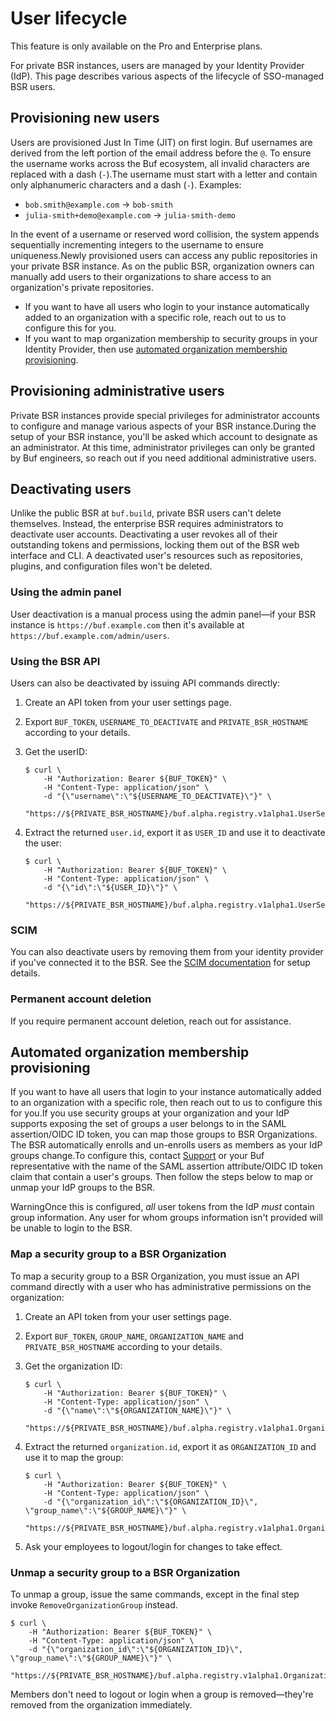 # User lifecycle

This feature is only available on the Pro and Enterprise plans.

For private BSR instances, users are managed by your Identity Provider (IdP). This page describes various aspects of the lifecycle of SSO-managed BSR users.

## Provisioning new users

Users are provisioned Just In Time (JIT) on first login. Buf usernames are derived from the left portion of the email address before the `@`. To ensure the username works across the Buf ecosystem, all invalid characters are replaced with a dash (`-`).The username must start with a letter and contain only alphanumeric characters and a dash (`-`). Examples:

- `bob.smith@example.com` -> `bob-smith`
- `julia-smith+demo@example.com` -> `julia-smith-demo`

In the event of a username or reserved word collision, the system appends sequentially incrementing integers to the username to ensure uniqueness.Newly provisioned users can access any public repositories in your private BSR instance. As on the public BSR, organization owners can manually add users to their organizations to share access to an organization's private repositories.

- If you want to have all users who login to your instance automatically added to an organization with a specific role, reach out to us to configure this for you.
- If you want to map organization membership to security groups in your Identity Provider, then use [automated organization membership provisioning](#autoprovisioning).

## Provisioning administrative users

Private BSR instances provide special privileges for administrator accounts to configure and manage various aspects of your BSR instance.During the setup of your BSR instance, you'll be asked which account to designate as an administrator. At this time, administrator privileges can only be granted by Buf engineers, so reach out if you need additional administrative users.

## Deactivating users

Unlike the public BSR at `buf.build`, private BSR users can't delete themselves. Instead, the enterprise BSR requires administrators to deactivate user accounts. Deactivating a user revokes all of their outstanding tokens and permissions, locking them out of the BSR web interface and CLI. A deactivated user's resources such as repositories, plugins, and configuration files won't be deleted.

### Using the admin panel

User deactivation is a manual process using the admin panel—if your BSR instance is `https://buf.example.com` then it's available at `https://buf.example.com/admin/users`.

### Using the BSR API

Users can also be deactivated by issuing API commands directly:

1.  Create an API token from your user settings page.
2.  Export `BUF_TOKEN`, `USERNAME_TO_DEACTIVATE` and `PRIVATE_BSR_HOSTNAME` according to your details.
3.  Get the userID:

    ```console
    $ curl \
        -H "Authorization: Bearer ${BUF_TOKEN}" \
        -H "Content-Type: application/json" \
        -d "{\"username\":\"${USERNAME_TO_DEACTIVATE}\"}" \
        "https://${PRIVATE_BSR_HOSTNAME}/buf.alpha.registry.v1alpha1.UserService/GetUserByUsername"
    ```

4.  Extract the returned `user.id`, export it as `USER_ID` and use it to deactivate the user:

    ```console
    $ curl \
        -H "Authorization: Bearer ${BUF_TOKEN}" \
        -H "Content-Type: application/json" \
        -d "{\"id\":\"${USER_ID}\"}" \
        "https://${PRIVATE_BSR_HOSTNAME}/buf.alpha.registry.v1alpha1.UserService/DeactivateUser"
    ```

### SCIM

You can also deactivate users by removing them from your identity provider if you've connected it to the BSR. See the [SCIM documentation](../scim/overview/) for setup details.

### Permanent account deletion

If you require permanent account deletion, reach out for assistance.

## Automated organization membership provisioning

If you want to have all users that login to your instance automatically added to an organization with a specific role, then reach out to us to configure this for you.If you use security groups at your organization and your IdP supports exposing the set of groups a user belongs to in the SAML assertion/OIDC ID token, you can map those groups to BSR Organizations. The BSR automatically enrolls and un-enrolls users as members as your IdP groups change.To configure this, contact [Support](https://support.buf.build) or your Buf representative with the name of the SAML assertion attribute/OIDC ID token claim that contain a user's groups. Then follow the steps below to map or unmap your IdP groups to the BSR.

WarningOnce this is configured, _all_ user tokens from the IdP _must_ contain group information. Any user for whom groups information isn't provided will be unable to login to the BSR.

### Map a security group to a BSR Organization

To map a security group to a BSR Organization, you must issue an API command directly with a user who has administrative permissions on the organization:

1.  Create an API token from your user settings page.
2.  Export `BUF_TOKEN`, `GROUP_NAME`, `ORGANIZATION_NAME` and `PRIVATE_BSR_HOSTNAME` according to your details.
3.  Get the organization ID:

    ```console
    $ curl \
        -H "Authorization: Bearer ${BUF_TOKEN}" \
        -H "Content-Type: application/json" \
        -d "{\"name\":\"${ORGANIZATION_NAME}\"}" \
        "https://${PRIVATE_BSR_HOSTNAME}/buf.alpha.registry.v1alpha1.OrganizationService/GetOrganizationByName"
    ```

4.  Extract the returned `organization.id`, export it as `ORGANIZATION_ID` and use it to map the group:

    ```console
    $ curl \
        -H "Authorization: Bearer ${BUF_TOKEN}" \
        -H "Content-Type: application/json" \
        -d "{\"organization_id\":\"${ORGANIZATION_ID}\", \"group_name\":\"${GROUP_NAME}\"}" \
        "https://${PRIVATE_BSR_HOSTNAME}/buf.alpha.registry.v1alpha1.OrganizationService/AddOrganizationGroup"
    ```

5.  Ask your employees to logout/login for changes to take effect.

### Unmap a security group to a BSR Organization

To unmap a group, issue the same commands, except in the final step invoke `RemoveOrganizationGroup` instead.

```console
$ curl \
    -H "Authorization: Bearer ${BUF_TOKEN}" \
    -H "Content-Type: application/json" \
    -d "{\"organization_id\":\"${ORGANIZATION_ID}\", \"group_name\":\"${GROUP_NAME}\"}" \
    "https://${PRIVATE_BSR_HOSTNAME}/buf.alpha.registry.v1alpha1.OrganizationService/RemoveOrganizationGroup"
```

Members don't need to logout or login when a group is removed—they're removed from the organization immediately.
